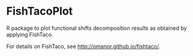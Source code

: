 # FishTacoPlot

R package to plot functional shifts decomposition results as obtained by applying FishTaco. 


For details on FishTaco, see http://omanor.github.io/fishtaco/.
